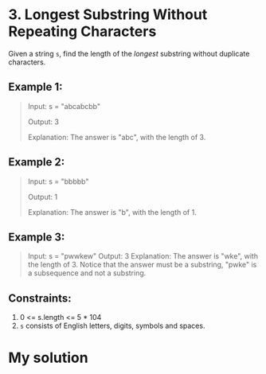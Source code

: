 # 3. Longest Substring Without Repeating Characters

Given a string ``s``, find the length of the *longest* substring without duplicate characters.


## Example 1:

> Input: s = "abcabcbb"
>
> Output: 3
>
> Explanation: The answer is "abc", with the length of 3.

## Example 2:

> Input: s = "bbbbb"
>
> Output: 1
>
> Explanation: The answer is "b", with the length of 1.

## Example 3:

> Input: s = "pwwkew"
> Output: 3
> Explanation: The answer is "wke", with the length of 3.
> Notice that the answer must be a substring, "pwke" is a subsequence and not a substring.


## Constraints:
1. 0 <= s.length <= 5 * 104
2. ``s`` consists of English letters, digits, symbols and spaces.


# My solution


